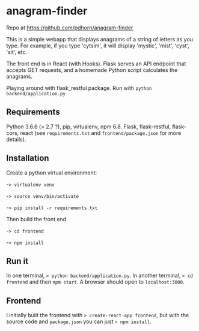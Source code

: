 # anagram-finder

Repo at https://github.com/pdhorn/anagram-finder

This is a simple webapp that displays anagrams of a string of letters as you type.  For example, if you type 'cytsim', it will display 'mystic', 'mist', 'cyst', 'sit', etc.

The front end is in React (with Hooks). Flask serves an API endpoint that accepts GET requests, and a homemade Python script calculates the anagrams.

Playing around with flask_restful package. Run with `python backend/application.py`

## Requirements
Python 3.6.6 (> 2.7 ?), pip, virtualenv, npm 6.8.  Flask, flask-restful, flask-cors, react (see `requirements.txt` and `frontend/package.json` for more details).

## Installation
Create a python virtual environment:

-`> virtualenv venv`

-`> source venv/bin/activate`

-`> pip install -r requirements.txt`

Then build the front end

-`> cd frontend`

-`> npm install`

## Run it

In one terminal, `> python backend/application.py`. In another terminal, `> cd frontend` and then `npm start`. A browser should open to `localhost:3000`.

## Frontend
I initially built the frontend with `> create-react-app frontend`, but with the source code and `package.json` you can just `> npm install`.
